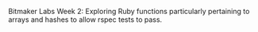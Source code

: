 Bitmaker Labs Week 2: Exploring Ruby functions particularly pertaining to arrays and hashes to allow rspec tests to pass.

